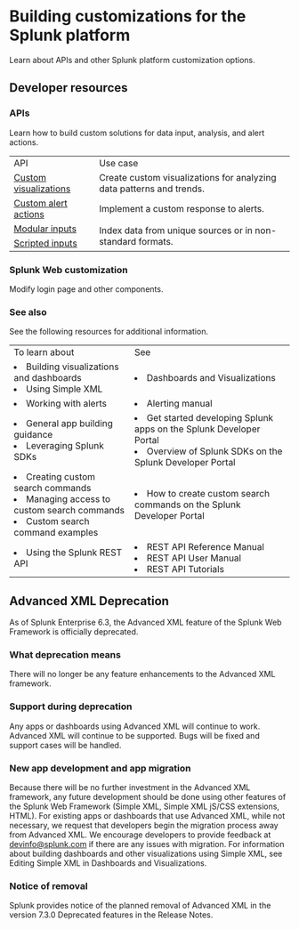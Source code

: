 # Building customizations for the Splunk platform

Learn about APIs and other Splunk platform customization options.

## Developer resources

### APIs

Learn how to build custom solutions for data input, analysis, and alert actions.

<table>
<tr><td>API</td><td>Use case</td></tr>

<tr><td><a href="">Custom visualizations</a></td><td>Create custom visualizations for analyzing data patterns and trends.</a></td></tr>
<tr><td><a href="">Custom alert actions</a></td><td>Implement a custom response to alerts.</td></tr>
<tr><td><a href="">Modular inputs</a></td><td rowspan=2>Index data from unique sources or in non-standard formats.</td></tr>

<tr><td><a href="">Scripted inputs</a></td></tr>
</table>

### Splunk Web customization

Modify login page and other components.

### See also

See the following resources for additional information.

<table>
<tr><td>To learn about</td><td>See</td></td>
<tr><td><li>Building visualizations and dashboards</li>
<li>Using Simple XML</li></td><td><li>Dashboards and Visualizations</li></td></td>
<tr><td><li>Working with alerts</td><td><li>Alerting manual</li></td></td>
<tr><td><li>General app building guidance</li>
<li>Leveraging Splunk SDKs</li></td><td><li>Get started developing Splunk apps on the Splunk Developer Portal</li>
<li>Overview of Splunk SDKs on the Splunk Developer Portal</li></td></td>
<tr><td><li>Creating custom search commands</li>
<li>Managing access to custom search commands</li>
<li>Custom search command examples</li></td><td><li>How to create custom search commands on the Splunk Developer Portal</td></td>
<tr><td><li>Using the Splunk REST API</td><td><li>REST API Reference Manual
<li>REST API User Manual
<li>REST API Tutorials</td></td>
</table>

## Advanced XML Deprecation

As of Splunk Enterprise 6.3, the Advanced XML feature of the Splunk Web Framework is officially deprecated.

### What deprecation means

There will no longer be any feature enhancements to the Advanced XML framework.

### Support during deprecation

Any apps or dashboards using Advanced XML will continue to work.
Advanced XML will continue to be supported. Bugs will be fixed and support cases will be handled.

### New app development and app migration

Because there will be no further investment in the Advanced XML framework, any future development should be done using other features of the Splunk Web Framework (Simple XML, Simple XML jS/CSS extensions, HTML).
For existing apps or dashboards that use Advanced XML, while not necessary, we request that developers begin the migration process away from Advanced XML. We encourage developers to provide feedback at devinfo@splunk.com if there are any issues with migration.
For information about building dashboards and other visualizations using Simple XML, see Editing Simple XML in Dashboards and Visualizations.

### Notice of removal

Splunk provides notice of the planned removal of Advanced XML in the version 7.3.0 Deprecated features in the Release Notes.
